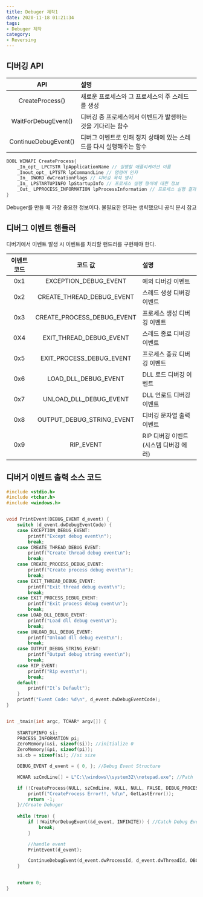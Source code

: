 ```yaml
---
title: Debuger 제작1
date: 2020-11-18 01:21:34
tags:
- Debuger 제작
category:
- Reversing
---
```


## 디버깅 API

|API|설명|
|:---:|:---|
|CreateProcess()|새로운 프로세스와 그 프로세스의 주 스레드를 생성|
|WaitForDebugEvent()|디버깅 중 프로세스에서 이벤트가 발생하는 것을 기다리는 함수|
|ContinueDebugEvent()|디버그 이벤트로 인해 정지 상태에 있는 스레드를 다시 실행해주는 함수|

```c++
BOOL WINAPI CreateProcess{
	_In_opt_ LPCTSTR lpApplicationName // 실행할 애플리케이션 이름
	_Inout_opt_ LPTSTR lpCommandLine // 명령어 인자
	_In_ DWORD dwCreationFlags // 디버깅 목적 명시
	_In_ LPSTARTUPINFO lpStartupInfo // 프로세스 실행 형식에 대한 정보
	_Out_ LPPROCESS_INFORMATION lpProcessInformation // 프로세스 실행 결과를 확인하기 위한 정보
}
```

Debuger를 만들 때 가장 중요한 정보이다. 불필요한 인자는 생략했으니 공식 문서 참고


## 디버그 이벤트 핸들러 

디버기에서 이벤트 발생 시 이벤트를 처리할 핸드러를 구현해야 한다.

|이벤트 코드|코드 값|설명|
|:---:|:---:|:---|
|0x1|EXCEPTION_DEBUG_EVENT|예외 디버깅 이벤트|
|0x2|CREATE_THREAD_DEBUG_EVENT|스레드 생성 디버깅 이벤트|
|0x3|CREATE_PROCESS_DEBUG_EVENT|프로세스 생성 디버깅 이벤트|
|0X4|EXIT_THREAD_DEBUG_EVENT|스레드 종료 디버깅 이벤트|
|0x5|EXIT_PROCESS_DEBUG_EVENT|프로세스 종료 디버깅 이벤트|
|0x6|LOAD_DLL_DEBUG_EVENT|DLL 로드 디버깅 이벤트|
|0x7|UNLOAD_DLL_DEBUG_EVENT|DLL 언로드 디버깅 이벤트|
|0x8|OUTPUT_DEBUG_STRING_EVENT|디버깅 문자열 출력 이벤트|
|0x9|RIP_EVENT|RIP 디버깅 이벤트(시스템 디버깅 에러)|

## 디버거 이벤트 출력 소스 코드

```c++
#include <stdio.h>
#include <tchar.h>
#include <windows.h>


void PrintEvent(DEBUG_EVENT d_event) {
	switch (d_event.dwDebugEventCode) {
	case EXCEPTION_DEBUG_EVENT:
		printf("Except debug event\n");
		break;
	case CREATE_THREAD_DEBUG_EVENT:
		printf("Create thread debug event\n");
		break;
	case CREATE_PROCESS_DEBUG_EVENT:
		printf("Create process debug event\n");
		break;
	case EXIT_THREAD_DEBUG_EVENT:
		printf("Exit thread debug event\n");
		break;
	case EXIT_PROCESS_DEBUG_EVENT:
		printf("Exit process debug event\n");
		break;
	case LOAD_DLL_DEBUG_EVENT:
		printf("Load dll debug event\n");
		break;
	case UNLOAD_DLL_DEBUG_EVENT:
		printf("Unload dll debug event\n");
		break;
	case OUTPUT_DEBUG_STRING_EVENT:
		printf("Output debug string event\n");
		break;
	case RIP_EVENT:
		printf("Rip event\n");
		break;
	default:
		printf("It`s Default");
	}
	printf("Event Code: %d\n", d_event.dwDebugEventCode);
}


int _tmain(int argc, TCHAR* argv[]) {
	
	STARTUPINFO si;
	PROCESS_INFORMATION pi;
	ZeroMemory(&si, sizeof(si)); //initialize 0
	ZeroMemory(&pi, sizeof(pi));
	si.cb = sizeof(si); //si size

	DEBUG_EVENT d_event = { 0, }; //Debug Event Structure

	WCHAR szCmdLine[] = L"C:\\windows\\system32\\notepad.exe"; //Path

	if (!CreateProcess(NULL, szCmdLine, NULL, NULL, FALSE, DEBUG_PROCESS, NULL, NULL, &si, &pi)) {
		printf("CreateProcess Error!!, %d\n", GetLastError());
		return -1;
	}//Create Debuger
	
	while (true) {
		if (!WaitForDebugEvent(&d_event, INFINITE)) { //Catch Debug Event
			break;
		}

		//handle event
		PrintEvent(d_event);

		ContinueDebugEvent(d_event.dwProcessId, d_event.dwThreadId, DBG_CONTINUE); //Debug Continue
	}

	
	return 0;
}
```
